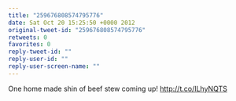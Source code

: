 ```yaml
---
title: "259676808574795776"
date: Sat Oct 20 15:25:50 +0000 2012
original-tweet-id: "259676808574795776"
retweets: 0
favorites: 0
reply-tweet-id: ""
reply-user-id: ""
reply-user-screen-name: ""
---
```

One home made shin of beef stew coming up! http://t.co/ILhyNQTS
